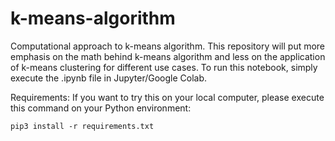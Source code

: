 # k-means-algorithm
Computational approach to k-means algorithm. This repository will put more emphasis on the math behind k-means algorithm and less on the application of k-means clustering for different use cases. To run this notebook, simply execute the .ipynb file in Jupyter/Google Colab.

Requirements:
If you want to try this on your local computer, please execute this command on your Python environment:

```pip3 install -r requirements.txt```

